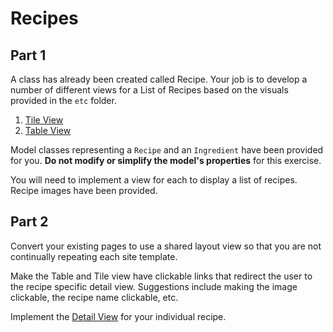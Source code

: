 # Recipes

## Part 1

A class has already been created called Recipe. Your job is to develop a number of different views for a List of Recipes based on the visuals provided in the `etc` folder.

1. [Tile View](etc/day1/recipe-tile.png)
2. [Table View](etc/day1/recipe-table.png)


Model classes representing a `Recipe` and an `Ingredient` have been provided for you. **Do not modify or simplify the model's properties**
for this exercise.

You will need to implement a view for each to display a list of recipes. Recipe images have been provided.


## Part 2

Convert your existing pages to use a shared layout view so that you are not continually repeating each site template.

Make the Table and Tile view have clickable links that redirect the user to the recipe specific detail view. Suggestions include making the image clickable, the recipe name clickable, etc.

Implement the [Detail View](etc/day2/recipe-detail-pair.png) for your individual recipe.

